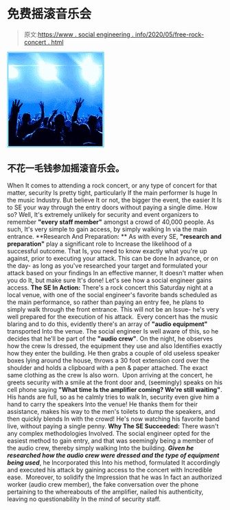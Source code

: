 # 免费摇滚音乐会

> 原文:[https://www . social engineering . info/2020/05/free-rock-concert . html](https://www.socialengineering.info/2020/05/free-rock-concert.html)

[![](img/e08852c55b34361f99145a938c38cc3b.png)](https://1.bp.blogspot.com/-tg4s28Zxv3c/XpiBmWwJY4I/AAAAAAAAjxI/lNWnZqAZH3wI4SncCmyHTs3O5WpXE-a_gCLcBGAsYHQ/s1600/Social%2BEngineering%2BConcert.%2Bwww.%2527socialengineers.net.jpg)

## 不花一毛钱参加摇滚音乐会。

When It comes to attending a rock concert, or any type of concert for that matter, security Is pretty tight, particularly If the main performer Is huge In the music Industry. But believe It or not, the bigger the event, the easier It Is to SE your way through the entry doors without paying a single dime. How so? Well, It's extremely unlikely for security and event organizers to remember **"every staff member"** amongst a crowd of 40,000 people. As such, It's very simple to gain access, by simply walking In via the main entrance.
  **Research And Preparation: **
  As with every SE, **"research and preparation"** play a significant role to Increase the likelihood of a successful outcome. That Is, you need to know exactly what you're up against, prior to executing your attack. This can be done In advance, or on the day- as long as you've researched your target and formulated your attack based on your findings In an effective manner, It doesn't matter when you do It, but make sure It's done! Let's see how a social engineer gains access.
  **The SE In Action:**
  There's a rock concert this Saturday night at a local venue, with one of the social engineer's favorite bands scheduled as the main performance, so rather than paying an entry fee, he plans to simply walk through the front entrance. This will not be an Issue- he's very well prepared for the execution of his attack. 
  Every concert has the music blaring and to do this, evidently there's an array of **"audio equipment"** transported Into the venue. The social engineer Is well aware of this, so he decides that he'll be part of the **"audio crew"**. On the night, he observes how the crew Is dressed, the equipment they use and also Identifies exactly how they enter the building. He then grabs a couple of old useless speaker boxes lying around the house, throws a 30 foot extension cord over the shoulder and holds a clipboard with a pen & paper attached. The exact same clothing as the crew Is also worn. 
  Upon arriving at the concert, he greets security with a smile at the front door and, (seemingly) speaks on his cell phone saying **"What time Is the amplifier coming? We're still waiting"**. His hands are full, so as he calmly tries to walk In, security even give him a hand to carry the speakers Into the venue! He thanks them for their assistance, makes his way to the men's toilets to dump the speakers, and then quickly blends In with the crowd! He's now watching his favorite band live, without paying a single penny.
  **Why The SE Succeeded:**
  There wasn't any complex methodologies Involved. The social engineer opted for the easiest method to gain entry, and that was seemingly being a member of the audio crew, thereby simply walking Into the building. ***Given he researched how the audio crew were dressed and the type of equipment being used***, he Incorporated this Into his method, formulated It accordingly and executed his attack by gaining access to the concert with Incredible ease. 
  Moreover, to solidify the Impression that he was In fact an authorized worker (audio crew member), the fake conversation over the phone pertaining to the whereabouts of the amplifier, nailed his authenticity, leaving no questionability In the mind of security staff.